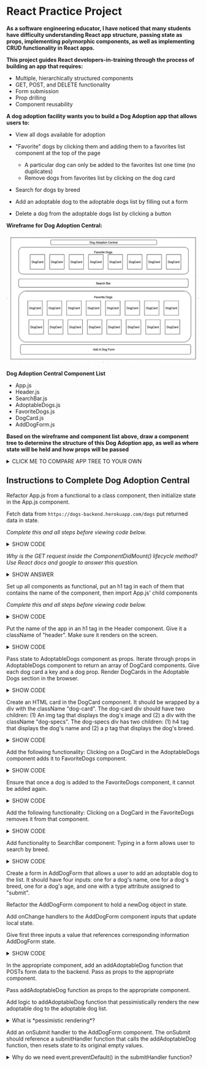 # React Practice Project #

**As a software engineering educator, I have noticed that many students have difficulty understanding React app structure, passing state as props, implementing polymorphic components, as well as implementing CRUD functionality in React apps.** 

**This project guides React developers-in-training through the process of building an app that requires:**

* Multiple, hierarchically structured components
* GET, POST, and DELETE functionality
* Form submission
* Prop drilling
* Component reusability

**A dog adoption facility wants you to build a Dog Adoption app that allows users to:**

* View all dogs available for adoption

* "Favorite" dogs by clicking them and adding them to a favorites list component at the top of the page
  * A particular dog can only be added to the favorites list one time (no duplicates)
  * Remove dogs from favorites list by clicking on the dog card

* Search for dogs by breed

* Add an adoptable dog to the adoptable dogs list by filling out a form

* Delete a dog from the adoptable dogs list by clicking a button

**Wireframe for Dog Adoption Central:**

![App Wireframe Image](/readme-images/dog-adoption-app-wireframe.png)

**Dog Adoption Central Component List**

* App.js
* Header.js
* SearchBar.js
* AdoptableDogs.js
* FavoriteDogs.js
* DogCard.js
* AddDogForm.js

**Based on the wireframe and component list above, draw a component tree to determine the structure of this Dog Adoption app, as well as where state will be held and how props will be passed**

<details><summary>CLICK ME TO COMPARE APP TREE TO YOUR OWN</summary>
<p>

![App Structure Tree (header component omitted)](/readme-images/app-structure-tree.png)

</p>
</details>

## Instructions to Complete Dog Adoption Central ##

Refactor App.js from a functional to a class component, then initialize state in the App.js component.

Fetch data from `https://dogs-backend.herokuapp.com/dogs` put returned data in state.

*Complete this and all steps before viewing code below.*

<details>
<summary>SHOW CODE</summary>
<p>

![App.js w/ GET request](/readme-images/app-image.png)

</p>
</details>

*Why is the GET request inside the ComponentDidMount() lifecycle method? Use React docs and google to answer this question.*

<details>
<summary>SHOW ANSWER</summary>
<p>
componentDidMount is called once the component has been rendered in the browser. Fetching data within this lifecycle method ensure that data will not be loaded until after the initial render. 


NEEDS EDITING!!!!! 
</p>
</details>

Set up all components as functional, put an h1 tag in each of them that contains the name of the component, then import App.js' child components

*Complete this and all steps before viewing code below.*

<details><summary>SHOW CODE</summary>
<p>

![App.js w/ Components Imported](/readme-images/app-components-import.png)
![Example of One Functional Component w/ h2](/readme-images/example-functional-component.png)

</p>
</details>

Put the name of the app in an h1 tag in the Header component. Give it a className of "header". Make sure it renders on the screen.

<details><summary>SHOW CODE</summary>
<p>

![Header.js Component Code](/readme-images/header-component.png)

</p>
</details>

Pass state to AdoptableDogs component as props. Iterate through props in AdoptableDogs component to return an array of DogCard components. Give each dog card a key and a dog prop. Render DogCards in the Adoptable Dogs section in the browser.

<details>
<summary>SHOW CODE</summary>
<p>

*Passing props from App, to AdoptableDogs, to DogCard is called prop drilling:*

*Data is passed from a component higher in the app hierarchy to a child component further down. It allows access to state at different levels of the component hierarchy.*

![Pass Props to AdoptableDogs.js](/readme-images/pass-props-adoptabledogs.png)
![AdoptableDogs.js w/ Map](/readme-images/adoptable-dogs-component.png)

</p>
</details>

Create an HTML card in the DogCard component. It should be wrapped by a div with the className "dog-card". The dog-card div should have two children: (1) An img tag that displays the dog's image and (2) a div with the className "dog-specs". The dog-specs div has two children: (1) h4 tag that displays the dog's name and (2) a p tag that displays the dog's breed.

<details>
<summary>SHOW CODE</summary>
<p>

![Pass Props to AdoptableDogs.js](/readme-images/dog-card-component.png)

</p>
</details>

Add the following functionality: Clicking on a DogCard in the AdoptableDogs component adds it to FavoriteDogs component.

<details>
<summary>SHOW CODE</summary>
<p>

<ol>

<li>Add an empty favoriteDogs array to state in the App component.</li>

<li>Create an addDog function that adds a dog object to state.</li> 

*Remember: Functions that CHANGE state have to live where state lives*

<li>Pass the addDog function as props to the AdoptableDogs component, then to the DogCard component.</li>

<li>Pass the favoriteDogs array in state to the FavoriteDogs component.</li>

<li>Create an array of DogCard components and render them in the FavoriteDogs component.</li>

</ol>

![App.js](/readme-images/app-component-new-state.png)

![FavoriteDogs.js](/readme-images/favorite-dogs-with-props.png)

</p>
</details>

Ensure that once a dog is added to the FavoriteDogs component, it cannot be added again.

<details><summary>SHOW CODE</summary>
<p>

![Pass Props to AdoptableDogs.js](/readme-images/dog-card-component.png)

</p>
</details>

Add the following functionality: Clicking on a DogCard in the FavoriteDogs removes it from that component.

<details>
<summary>SHOW CODE</summary>
<p>

*Did you know that you can give two different props the same name even if they reference different functions!? This increases the reusability of components!*

<ol>

<li>Write a removeDog function that removes the selected dog from the favoriteDogs array in state.</li>

<li>Change the name of AdoptableDogs component's addDog prop to dogAction.</li> 

<li>Pass removeDog function as a prop called dogAction to the FavoriteDogs component.</li> 

<li>Pass dogAction down to DogCard. (Change props names in AdoptableDogs and DogCard components as needed.)</li> 

</ol>

![App.js](/readme-images/app-with-remove.png)

![App.js](/readme-images/adoptable-dogs-new-props.png)

</p>
</details>

Add functionality to SearchBar component: Typing in a form allows user to search by breed.

<details>
<summary>SHOW CODE</summary>
<p>

<ol>

<li>
In the App component, add searchTerm to state and assign it to an empty string. Pass it to the SearchBar component as props.
</li>

<li>
In the App component, write a function called updateSearchTerm that takes in a searchTerm and sets the searchTerm in state.
*Do you remember why this function belongs here and not in another component?*
</li>

<li>Pass the updateSearchTerm function to the SearchBar component as props.</li>

<li>Add a search input to SearchBar component.</li>

<li>Give input a value of the searchTerm previously passed as props.</li>

<li>Give input a placeholder of "Find Adoptable Dog".</li>

<li>Add an onChange event listener to the input that references a function called "updateSearchTerm".</li>

<li>In the SearchBar component, write the updateSearchTerm function that references the updateSearchTerm function written in the App component. It should take in event.target.value as its argument.
</li>

<li>Create a filteredDogs function. (You determine where it should live.) Based on the searchTerm in state, this funciton should filter dogs by breed, name, and age.</li>

 <li>Update adoptableDogs props sent to AdoptableDogs component to reference the filteredDogs function.</li>

</ol>

![SearchBar.js](/readme-images/search-bar.png)

![App.js](/readme-images/app-with-search.png)

</p>
</details>

Create a form in AddDogForm that allows a user to add an adoptable dog to the list. It should have four inputs: one for a dog's name, one for a dog's breed, one for a dog's age, and one with a type attribute assigned to "submit".

Refactor the AddDogForm component to hold a newDog object in state.

Add onChange handlers to the AddDogForm component inputs that update local state.

Give first three inputs a value that references corresponding information AddDogForm state. 

<details>
<summary>SHOW CODE</summary>
<p>

![AddDogForm.js](/readme-images/add-dog-form-1.png)

</p>
</details>

In the appropriate component, add an addAdoptableDog function that POSTs form data to the backend. Pass as props to the appropriate component.

Pass addAdoptableDog function as props to the appropriate component.

Add logic to addAdoptableDog function that pessimistically renders the new adoptable dog to the adoptable dog list.

<details>
<summary>What is *pessimistic rendering*?</summary>
<p>

Pessimistic rendering: The user interface (UI) updates AFTER the database is updated. In this case, we POST the new dog, then setState with the newly added dog so it displays in the UI.

The opposite is *optimistic rendering*, which renders the page with updated information BEFORE you update the database.

</p>
</details>

Add an onSubmit handler to the AddDogForm component. The onSubmit should reference a submitHandler function that calls the addAdoptableDog function, then resets state to its original empty values.

<details>
<summary>Why do we need event.preventDefault() in the submitHandler function?</summary>
<p>
This prevents the default submit action of reloading the webpage.
</p>
</details>


